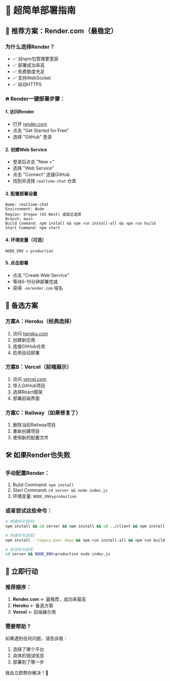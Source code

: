# 🚀 超简单部署指南

## 🎯 推荐方案：Render.com（最稳定）

### 为什么选择Render？
- ✅ 对npm包管理更宽容
- ✅ 部署成功率高
- ✅ 免费额度充足
- ✅ 支持WebSocket
- ✅ 自动HTTPS

### 🔥 Render一键部署步骤：

#### 1. 访问Render
- 打开 [render.com](https://render.com)
- 点击 "Get Started for Free"
- 选择 "GitHub" 登录

#### 2. 创建Web Service
- 登录后点击 "New +"
- 选择 "Web Service"
- 点击 "Connect" 连接GitHub
- 找到并选择 `realtime-chat` 仓库

#### 3. 配置部署设置
```
Name: realtime-chat
Environment: Node
Region: Oregon (US West) 或就近选择
Branch: main
Build Command: npm install && npm run install-all && npm run build
Start Command: npm start
```

#### 4. 环境变量（可选）
```
NODE_ENV = production
```

#### 5. 点击部署
- 点击 "Create Web Service"
- 等待5-10分钟部署完成
- 获得 `.onrender.com` 域名

## 🔄 备选方案

### 方案A：Heroku（经典选择）
1. 访问 [heroku.com](https://heroku.com)
2. 创建新应用
3. 连接GitHub仓库
4. 启用自动部署

### 方案B：Vercel（前端展示）
1. 访问 [vercel.com](https://vercel.com)
2. 导入GitHub项目
3. 选择React框架
4. 部署前端界面

### 方案C：Railway（如果修复了）
1. 删除当前Railway项目
2. 重新创建项目
3. 使用新的配置文件

## 🛠️ 如果Render也失败

### 手动配置Render：
1. Build Command: `npm install`
2. Start Command: `cd server && node index.js`
3. 环境变量: `NODE_ENV=production`

### 或者尝试这些命令：
```bash
# 构建命令选项1
npm install && cd server && npm install && cd ../client && npm install && npm run build

# 构建命令选项2  
npm install --legacy-peer-deps && npm run install-all && npm run build

# 启动命令选项
cd server && NODE_ENV=production node index.js
```

## 🎯 立即行动

### 推荐顺序：
1. **Render.com** ← 最推荐，成功率最高
2. **Heroku** ← 备选方案
3. **Vercel** ← 前端展示用

### 需要帮助？
如果遇到任何问题，请告诉我：
1. 选择了哪个平台
2. 具体的错误信息
3. 部署到了哪一步

我会立即帮你解决！🚀
